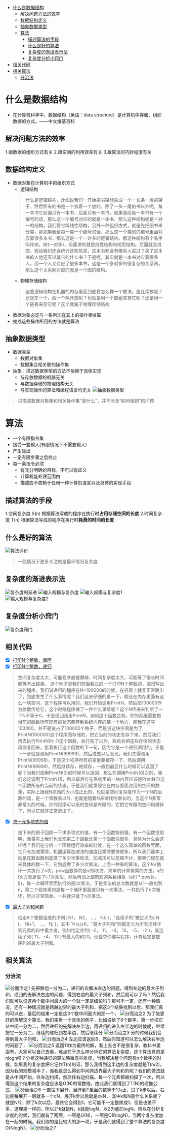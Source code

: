 * [什么是数据结构](#什么是数据结构)
	* [解决问题方法的效率](#解决问题方法的效率)
	* [数据结构定义](#数据结构定义)
	* [抽象数据类型](#抽象数据类型)
	* [算法](#算法)
		* [描述算法的手段](#描述算法的手段)
		* [什么是好的算法](#什么是好的算法)
		* [复杂度的渐进表示法](#复杂度的渐进表示法)
		* [复杂度分析小窍门](#复杂度分析小窍门)
* [相关代码](#相关代码)
* [相关算法](#相关算法)
	* [分治法](#分治法)

# 什么是数据结构
* 在计算机科学中，数据结构（英语：data structure）是计算机中存储、组织数据的方式。——中文维基百科

## 解决问题方法的效率
1.跟数据的组织方式有关
2.跟空间的利用效率有关
3.跟算法的巧妙程度有关

## 数据结构定义
* 数据对象在计算机中的组织方式
	* 逻辑结构
	> 什么是逻辑结构，比如说我们一开始把书架想象成一个一长条一层的架子，然后所有的书是一个挨着一个放的，除了一头一尾的书以外呢，每一本书它前面只有一本书，后面只有一本书，如果我给每一本书有一个编号的话，那么这一个编号对应的就是一本书，那么这种结构呢是一对一的结构，我们管它叫线性结构，另外一种组织方式，就是先把图书来分类，那如果我给每一类一个编号的话，那么这一个类别的编号里面对应着很多本书，那么这是一个一对多的逻辑结构，那这种结构有个名字叫作树，树(一对多)，前面讲的就是线性结构和树型结构。后面就会讲图，假设我们还会统计这些信息，这本书都会有哪些人买过？买了这本书的人他还买过其它的什么书？于是呢，其实就是一本书对应着很多人，而一个人又对应了很多本书，这是一个多对多的很复杂的关系网，那么这个关系网对应的就是一个图的结构。
	* 物理存储结构
	> 这些逻辑结构在机器的内存里面到底要怎么样一个放法，是连续放呢？还是东一个，西一个隔开放呢？也就是用一个数组来存它呢？还是用一个链表来存它呢？这个就属于物理存储结构
* 数据对象必定与一系列加在其上的操作相关联
* 完成这些操作所用的方法就是算法

## 抽象数据类型
* 数据类型
	* 数据对象集
	* 数据集合相关联的操作集
* 抽象：描述数据类型的方法不依赖于具体实现
	* 与存放数据的机器无关
	* 与数据存储的物理结构无关
	* 与实现操作的算法和编程语言均无关
![抽象数据类型](../img/adt.jpg)
> 只描述数据对象集和相关操作集“是什么”，并不涉及“如何做到”的问题

# 算法
* 一个有限指令集
* 接受一些输入(有限情况下不需要输入)
* 产生输出
* 一定有限步骤之后终止
* 每一条指令必须
	* 有充分明确的目标，不可以有歧义
	* 计算机能处理范围内
	* 描述应不依赖于任何一种计算机语言以及具体的实现手段

## 描述算法的手段
1.空间复杂度 S(n)
根据算法写成的程序在执行时**占用存储空间的长度**
2.时间复杂度 T(n)
根据算法写成的程序在执行时**耗费的时间的长度**

## 什么是好的算法
![算法评价](../img/good_alo.jpg)
> 一般情况下更多关注的是最坏情况复杂度

## 复杂度的渐进表示法
![复杂度的渐进](../img/complex_advance.jpg)
![输入规模与复杂度](../img/input_scale.jpg)
![输入规模与复杂度1](../img/input_scale_1.jpg)
![输入规模与复杂度2](../img/input_scale_2.jpg)

## 复杂度分析小窍门
![复杂度窍门](../img/complex.jpg)

## 相关代码
- [x] [打印N个整数，循环](./PrintN_for.cc)
- [x] [打印N个整数，递归](./PrintN_for.cc)
> 空间复杂度太大，可能程序直接爆掉，时间复杂度太大，可能等了很长时间都等不出结果。
这个例子是我们前面看过的一个打印N个整数的，递归写出来的程序，我们说递归的程序在N=100000的时候，在机器上就非正常跳出了，到底发生了什么事情呢？我们这来仔细的看一下，假设在内存里面有这么一块空间，这个程序可以用的，我们开始调用PrintN，然后把100000作为参数传给它，这个时候程序做了一件什么事情呢？这个N传进来判断了一下N不等于0，于是递归调用PrintN，调用这个函数之前，你的系统需要把当前的函数所有现有的状态都存到系统内存的某一个地方，那我在这写100000，并不是说占了100000个格子，而是说这块空间是为了PrintN(100000)这个程序而存储的，把它当前的状态先存下来，然后我们再去执行PrintN(N-1)这个函数，执行完了以后，系统会把这些存储的状态再恢复回来，接着执行这个函数的下一句，因为它是一个递归调用的，于是下一步就是调用PrintN(99999)，然后进去以后发现，我们先得调用PrintN(99998)，于是这个程序所有的变量要被存一下，然后调用PrintN(99998)，然后继续存，继续存，一直到最后什么时候可以返回了呢？当我们调用PrintN(0)的时候可以返回，那么在调用PrintN(0)之前，我们必定调用了PrintN(1)，所以最后存在系统里的一块内容应该是PrintN(1)这个函数所有的当前的状态，于是我们就发现它在内存里面占用的空间的数量，实际上跟我N原始的大小成正比的，也就是空间复杂度作为一个N的函数的话，是一个常数乘以N，也就是随着N来做线性增长的，当这个N非常非常大的时候，你的程序可以用的空间是有限的，它把它有限的空间用爆掉了，所以它就非正常退出了。
- [x] [求一元多项式的值](./Multinomial.cc)
> 接下来的例子回顾一下求多项式的值，有一个函数特别傻，有一个函数很聪明，而事实上我们也发现第二个函数比第一个函数快很多，具体为什么会这样呢？我们在分析一个函数运行效率的时候，在一个这么简单的函数里面，它只有加减乘除，机器运算加减法的速度比乘除要快很多，所以我们基本上就是在数函数到底做了多少次乘除法，加减法可以忽略不计，那我们现在就来具体的数一下，它到底做了多少次乘法，上面一种笨的算法，这个for循环一共执行了n次，pow函数算的是x的i次方，简单的计算累乘的方法，x的i次方就是做了i-1次乘法，然后再加上跟前面的系数相乘（a[i] * pow(x， i))，每一次循环里面执行的是i次乘法，于是乘法的总次数就是从1一直加到n，第二个程序真的是每一个循环里面就只有一次乘法，一共执行了n次循环，所以非常简单，一共就只做了n次乘法。
- [x] [最大子列和问题](./Maximum_subsequence.cc)
> 给定K个整数组成的序列{ N1， N2， …， Nk }，“连续子列”被定义为{ N​i， N​i+1， …， Nj }，其中 1≤i≤j≤K。“最大子列和”则被定义为所有连续子列元素的和中最大者。例如给定序列{ -2， 11， -4， 13， -5， -2 }，其连续子列{ 11， -4， 13 }有最大的和20。现要求你编写程序，计算给定整数序列的最大子列和。


## 相关算法
### 分治法
![分而治之1](..\img\separate_1.jpg)
先把数组一分为二，递归的去解决左边的问题，得到左边的最大子列和，递归的去解决右边的问题，得到右边的最大子列和，然后就可以了吗？然后我们就可以说这两个数中间最大的一个就一定是结论吗？那可不一定，还有一种情况，还有一种情况就是跨越边界的最大子列和，把这3个结果找到以后，那我们真的可以说，最后的结果一定是这3个数中间最大的那一个，
![分而治之2](..\img\separate_2.jpg)
为了能更好的理解这个算法，我们来看一个具体的例子，比如说给了8个数字，第一步把它从中间一分为二，然后递归的先解决左半边，再递归的进入左半边的时候呢，继续把它一分为二，继续的递归到左半边，然后继续分
![分而治之3](..\img\separate_3.jpg)
分的时候我们会得到最大子列和，
![分而治之4](..\img\separate_4.jpg)
左边应该返回6，然后你知道可以怎么解决右半边的问题了，
![分而治之5](..\img\separate_5.jpg)
返回11作为最终的解，看上去也不是很复杂，教科书里面有，大家可以自己去看，难点在于怎么样分析它的算法复杂度，这个算法真的是nlogn吗？分析这种递归的算法略微有些难度，当我解决整个问题有n个数字的时候，如果我的复杂度把它记作T(n)的话，那么我得到这半边的复杂度就是T(n/2)，因为我的规模减半了，而我是怎么得到中间跨边界最大子列和的呢？我们的做法就是从中间开始，往左边扫描，然后往右边扫描，每一个元素都被扫描了一次，所以得到这个结果的复杂度应该是O(N)的常数倍，由此我们就得到了T(N)的递推公式，
![分而治之6](..\img\separate_6.jpg)
一直往下展开，展开到T里面的数等于1为止，过了k步以后，右边是每展开一层就多一个cN，展开k步以后就是ckN， 其中k和N是什么关系呢？就是N/2，除了k次以后，最终它会得到1，它可能不一定整除成1，但是也差不多，道理是一样的，所以2^k就是N，k就是logN，以2为底的logN，所以在分析复杂度的时候，我们就有了两项，一项是O(N)，一项是O(NlogN)，当两个复杂度加在一起的时候，我们取的是比较大的那一项，于是我们就得到了整个算法的复杂度O(NlogN)，
![分而治之7](..\img\separate_7.jpg)